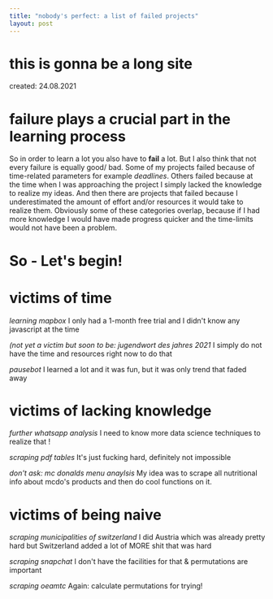 ```yaml
---
title: "nobody's perfect: a list of failed projects"
layout: post
---
```


# this is gonna be a long site
created: 24.08.2021

# failure plays a crucial part in the learning process
So in order to learn a lot you also have to **fail** a lot. But I also think that not every failure is equally good/ bad. Some of my projects failed because of time-related parameters for example _deadlines_. Others failed because at the time when I was approaching the project I simply lacked the knowledge to realize my ideas.
And then there are projects that failed because I underestimated the amount of effort and/or resources it would take to realize them. Obviously some of these categories overlap, because if I had more knowledge I would have made progress quicker and the time-limits would not have been a problem.
# So - Let's begin!

# victims of time
_learning mapbox_
I only had a 1-month free trial and I didn't know any javascript at the time

_(not yet a victim but soon to be: jugendwort des jahres 2021_
I simply do not have the time and resources right now to do that

_pausebot_
I learned a lot and it was fun, but it was only trend that faded away

# victims of lacking knowledge
_further whatsapp analysis_
I need to know more data science techniques to realize that  !

_scraping pdf tables_
It's just fucking hard, definitely not impossible

_don't ask: mc donalds menu anaylsis_
My idea was to scrape all nutritional info about mcdo's products and then do cool functions on it.

# victims of being naive
_scraping municipalities of switzerland_
I did Austria which was already pretty hard but Switzerland added a lot of MORE shit that was hard

_scraping snapchat_
I don't have the facilities for that & permutations are important

_scraping oeamtc_
Again: calculate permutations for trying!
